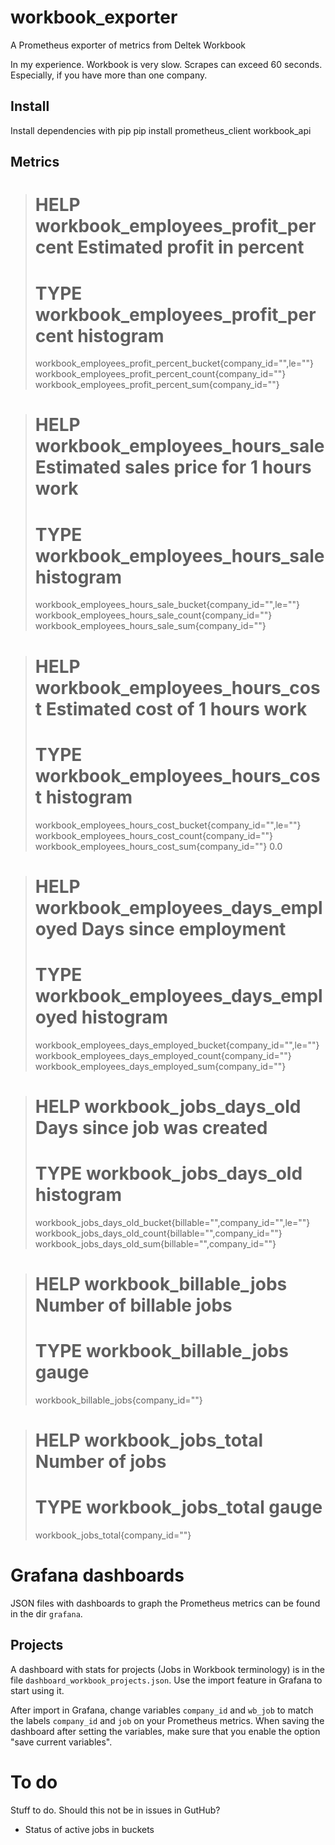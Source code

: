 

# workbook_exporter
A Prometheus exporter of metrics from Deltek Workbook

In my experience. Workbook is very slow. Scrapes can exceed 60 seconds.
Especially, if you have more than one company.

## Install
Install dependencies with pip
pip install prometheus_client workbook_api

## Metrics

> # HELP workbook_employees_profit_percent Estimated profit in percent
> # TYPE workbook_employees_profit_percent histogram
> workbook_employees_profit_percent_bucket{company_id="",le=""}
> workbook_employees_profit_percent_count{company_id=""}
> workbook_employees_profit_percent_sum{company_id=""}

> # HELP workbook_employees_hours_sale Estimated sales price for 1 hours work
> # TYPE workbook_employees_hours_sale histogram
> workbook_employees_hours_sale_bucket{company_id="",le=""}
> workbook_employees_hours_sale_count{company_id=""}
> workbook_employees_hours_sale_sum{company_id=""}

> # HELP workbook_employees_hours_cost Estimated cost of 1 hours work
> # TYPE workbook_employees_hours_cost histogram
> workbook_employees_hours_cost_bucket{company_id="",le=""}
> workbook_employees_hours_cost_count{company_id=""}
> workbook_employees_hours_cost_sum{company_id=""} 0.0


> # HELP workbook_employees_days_employed Days since employment
> # TYPE workbook_employees_days_employed histogram
> workbook_employees_days_employed_bucket{company_id="",le=""}
> workbook_employees_days_employed_count{company_id=""}
> workbook_employees_days_employed_sum{company_id=""}


> # HELP workbook_jobs_days_old Days since job was created
> # TYPE workbook_jobs_days_old histogram
> workbook_jobs_days_old_bucket{billable="",company_id="",le=""}
> workbook_jobs_days_old_count{billable="",company_id=""}
> workbook_jobs_days_old_sum{billable="",company_id=""}

> # HELP workbook_billable_jobs Number of billable jobs
> # TYPE workbook_billable_jobs gauge
> workbook_billable_jobs{company_id=""}

> # HELP workbook_jobs_total Number of jobs
> # TYPE workbook_jobs_total gauge
> workbook_jobs_total{company_id=""}


# Grafana dashboards
JSON files with dashboards to graph the Prometheus metrics can be found in 
the dir `grafana`.

## Projects
A dashboard with stats for projects (Jobs in Workbook terminology) is in
the file `dashboard_workbook_projects.json`. Use the import feature in Grafana
to start using it.

After import in Grafana, change variables `company_id` and `wb_job` to match the
labels `company_id` and `job` on your Prometheus metrics. When saving the
dashboard after setting the variables, make sure that you enable the
option "save current variables".

# To do
Stuff to do. Should this not be in issues in GutHub?

* Status of active jobs in buckets
